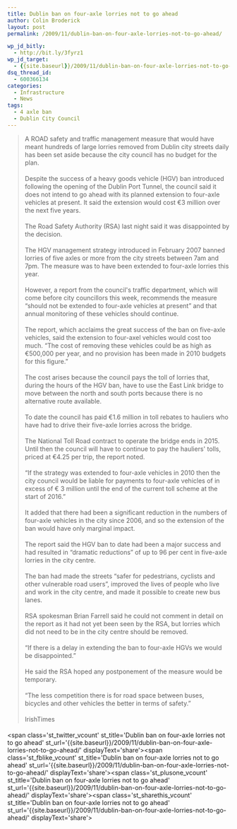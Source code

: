 ```yaml
---
title: Dublin ban on four-axle lorries not to go ahead
author: Colin Broderick
layout: post
permalink: /2009/11/dublin-ban-on-four-axle-lorries-not-to-go-ahead/

wp_jd_bitly:
  - http://bit.ly/3fyrz1
wp_jd_target:
  - {{site.baseurl}}/2009/11/dublin-ban-on-four-axle-lorries-not-to-go-ahead/
dsq_thread_id:
  - 600366134
categories:
  - Infrastructure
  - News
tags:
  - 4 axle ban
  - Dublin City Council
---
```

> <p style="line-height: 18px; margin-top: 0px; margin-right: 0px; margin-bottom: 18px; margin-left: 0px;">
>   A ROAD safety and traffic management measure that would have meant hundreds of large lorries removed from Dublin city streets daily has been set aside because the city council has no budget for the plan.
> </p>
> 
> <p style="line-height: 18px; margin-top: 0px; margin-right: 0px; margin-bottom: 18px; margin-left: 0px;">
>   Despite the success of a heavy goods vehicle (HGV) ban introduced following the opening of the Dublin Port Tunnel, the council said it does not intend to go ahead with its planned extension to four-axle vehicles at present. It said the extension would cost €3 million over the next five years.
> </p>
> 
> <p style="line-height: 18px; margin-top: 0px; margin-right: 0px; margin-bottom: 18px; margin-left: 0px;">
>   The Road Safety Authority (RSA) last night said it was disappointed by the decision.
> </p>
> 
> <p style="line-height: 18px; margin-top: 0px; margin-right: 0px; margin-bottom: 18px; margin-left: 0px;">
>   The HGV management strategy introduced in February 2007 banned lorries of five axles or more from the city streets between 7am and 7pm. The measure was to have been extended to four-axle lorries this year.
> </p>
> 
> <!--more-->
> 
> <p style="line-height: 18px; margin-top: 0px; margin-right: 0px; margin-bottom: 18px; margin-left: 0px;">
>   However, a report from the council's traffic department, which will come before city councillors this week, recommends the measure “should not be extended to four-axle vehicles at present” and that annual monitoring of these vehicles should continue.
> </p>
> 
> <p style="line-height: 18px; margin-top: 0px; margin-right: 0px; margin-bottom: 18px; margin-left: 0px;">
>   The report, which acclaims the great success of the ban on five-axle vehicles, said the extension to four-axel vehicles would cost too much. “The cost of removing these vehicles could be as high as €500,000 per year, and no provision has been made in 2010 budgets for this figure.”
> </p>
> 
> <p style="line-height: 18px; margin-top: 0px; margin-right: 0px; margin-bottom: 18px; margin-left: 0px;">
>   The cost arises because the council pays the toll of lorries that, during the hours of the HGV ban, have to use the East Link bridge to move between the north and south ports because there is no alternative route available.
> </p>
> 
> <p style="line-height: 18px; margin-top: 0px; margin-right: 0px; margin-bottom: 18px; margin-left: 0px;">
>   To date the council has paid €1.6 million in toll rebates to hauliers who have had to drive their five-axle lorries across the bridge.
> </p>
> 
> <p style="line-height: 18px; margin-top: 0px; margin-right: 0px; margin-bottom: 18px; margin-left: 0px;">
>   The National Toll Road contract to operate the bridge ends in 2015. Until then the council will have to continue to pay the hauliers' tolls, priced at €4.25 per trip, the report noted.
> </p>
> 
> <p style="line-height: 18px; margin-top: 0px; margin-right: 0px; margin-bottom: 18px; margin-left: 0px;">
>   “If the strategy was extended to four-axle vehicles in 2010 then the city council would be liable for payments to four-axle vehicles of in excess of € 3 million until the end of the current toll scheme at the start of 2016.”
> </p>
> 
> <p style="line-height: 18px; margin-top: 0px; margin-right: 0px; margin-bottom: 18px; margin-left: 0px;">
>   It added that there had been a significant reduction in the numbers of four-axle vehicles in the city since 2006, and so the extension of the ban would have only marginal impact.
> </p>
> 
> <p style="line-height: 18px; margin-top: 0px; margin-right: 0px; margin-bottom: 18px; margin-left: 0px;">
>   The report said the HGV ban to date had been a major success and had resulted in “dramatic reductions” of up to 96 per cent in five-axle lorries in the city centre.
> </p>
> 
> <p style="line-height: 18px; margin-top: 0px; margin-right: 0px; margin-bottom: 18px; margin-left: 0px;">
>   The ban had made the streets “safer for pedestrians, cyclists and other vulnerable road users”, improved the lives of people who live and work in the city centre, and made it possible to create new bus lanes.
> </p>
> 
> <p style="line-height: 18px; margin-top: 0px; margin-right: 0px; margin-bottom: 18px; margin-left: 0px;">
>   RSA spokesman Brian Farrell said he could not comment in detail on the report as it had not yet been seen by the RSA, but lorries which did not need to be in the city centre should be removed.
> </p>
> 
> <p style="line-height: 18px; margin-top: 0px; margin-right: 0px; margin-bottom: 18px; margin-left: 0px;">
>   “If there is a delay in extending the ban to four-axle HGVs we would be disappointed.”
> </p>
> 
> <p style="line-height: 18px; margin-top: 0px; margin-right: 0px; margin-bottom: 18px; margin-left: 0px;">
>   He said the RSA hoped any postponement of the measure would be temporary.
> </p>
> 
> <p style="line-height: 18px; margin-top: 0px; margin-right: 0px; margin-bottom: 18px; margin-left: 0px;">
>   “The less competition there is for road space between buses, bicycles and other vehicles the better in terms of safety.”
> </p>
> 
> <p style="line-height: 18px; margin-top: 0px; margin-right: 0px; margin-bottom: 18px; margin-left: 0px;">
>   IrishTimes
> </p>

<span class='st\_twitter\_vcount' st\_title='Dublin ban on four-axle lorries not to go ahead' st\_url='{{site.baseurl}}/2009/11/dublin-ban-on-four-axle-lorries-not-to-go-ahead/' displayText='share'></span><span class='st\_fblike\_vcount' st\_title='Dublin ban on four-axle lorries not to go ahead' st\_url='{{site.baseurl}}/2009/11/dublin-ban-on-four-axle-lorries-not-to-go-ahead/' displayText='share'></span><span class='st\_plusone\_vcount' st\_title='Dublin ban on four-axle lorries not to go ahead' st\_url='{{site.baseurl}}/2009/11/dublin-ban-on-four-axle-lorries-not-to-go-ahead/' displayText='share'></span><span class='st\_sharethis\_vcount' st\_title='Dublin ban on four-axle lorries not to go ahead' st\_url='{{site.baseurl}}/2009/11/dublin-ban-on-four-axle-lorries-not-to-go-ahead/' displayText='share'></span>